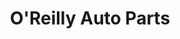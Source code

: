 ---
title: "O'Reilly Auto Parts"
url: /phoenix/oreilly-auto-parts-north-75th-avenue/
shop: car parts
---
